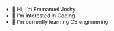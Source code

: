 - 👋 Hi, I’m Emmanuel Joshy
- 👀 I’m interested in Coding
- 🌱 I’m currently learning CS engineering
<!---
Eman-69/Eman-69 is a ✨ special ✨ repository because its `README.md` (this file) appears on your GitHub profile.
You can click the Preview link to take a look at your changes.
--->
